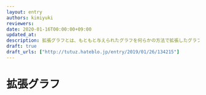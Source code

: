 ```yaml
---
layout: entry
authors: kimiyuki
reviewers:
date: 2020-01-16T00:00:00+09:00
updated_at:
description: 拡張グラフとは、もともと与えられたグラフを何らかの方法で拡張したグラフのこと。もともとの頂点の集合 $V$ と時刻の集合 $\lbrace 0, 1, \dots, T - 1 \rbrace$ の直積 $V' = V \times \lbrace 0, 1, \dots, T - 1 \rbrace$ を新しいグラフの頂点集合とすることが多い。たいてい Dijkstra 法と共に用いられることが多い。
draft: true
draft_urls: ["http://tutuz.hateblo.jp/entry/2019/01/26/134215"]
---
```


# 拡張グラフ

